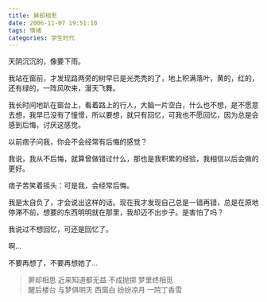 ```yaml
---
title: 屏却相思
date: 2006-11-07 19:51:10
tags: 情绪
categories: 学生时代
---
```


天阴沉沉的，像要下雨。

我站在窗前，才发现路两旁的树早已是光秃秃的了，地上积满落叶，黄的，红的，还有绿的，一阵风吹来，漫天飞舞。

我长时间地趴在窗台上，看着路上的行人，大脑一片空白，什么也不想，是不愿意去想，我早已没有了憧憬，所以要想，就只有回忆，可我也不愿回忆，因为总是会感到后悔，讨厌这感觉。

以前痞子问我，你会不会经常有后悔的感觉？

我说，我从不后悔，就算曾做错过什么，那也是我积累的经验，我相信以后会做的更好。

痞子苦笑着摇头：可是我，会经常后悔。

我是太自负了，才会说出这样的话。现在我才发现自己总是一错再错，总是在原地停滞不前，想要的东西明明就在那里，我却迈不出步子。是害怕了吗？

我说过不想回忆，可还是回忆了。

啊…

不要再想了，不要再想她了…

> 屏却相思
> 近来知道都无益
> 不成抛掷
> 梦里终相觅<br/>
> 醒后楼台
> 与梦俱明灭
> 西窗白
> 纷纷凉月
> 一院丁香雪
